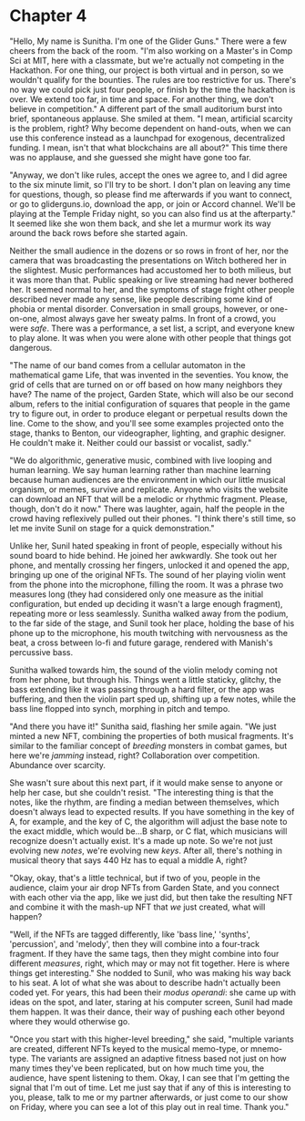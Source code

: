 # Chapter 4

"Hello, My name is Sunitha. I'm one of the Glider Guns." There were a few cheers from the back of the room. "I'm also working on a Master's in Comp Sci at MIT, here with a classmate, but we're actually not competing in the Hackathon. For one thing, our project is both virtual and in person, so we wouldn't qualify for the bounties. The rules are too restrictive for us. There's no way we could pick just four people, or finish by the time the hackathon is over. We extend too far, in time and space. For another thing, we don't believe in competition." A different part of the small auditorium burst into brief, spontaneous applause. She smiled at them. "I mean, artificial scarcity is the problem, right? Why become dependent on hand-outs, when we can use this conference instead as a launchpad for exogenous, decentralized funding. I mean, isn't that what blockchains are all about?" This time there was no applause, and she guessed she might have gone too far.

"Anyway, we don't like rules, accept the ones we agree to, and I did agree to the six minute limit, so I'll try to be short. I don't plan on leaving any time for questions, though, so please find me afterwards if you want to connect, or go to gliderguns.io, download the app, or join or Accord channel. We'll be playing at the Temple Friday night, so you can also find us at the afterparty." It seemed like she won them back, and she let a murmur work its way around the back rows before she started again.

Neither the small audience in the dozens or so rows in front of her, nor the camera that was broadcasting the presentations on Witch bothered her in the slightest. Music performances had accustomed her to both milieus, but it was more than that. Public speaking or live streaming had never bothered her. It seemed normal to her, and the symptoms of stage fright other people described never made any sense, like people describing some kind of phobia or mental disorder. Conversation in small groups, however, or one-on-one, almost always gave her sweaty palms. In front of a crowd, you were *safe*. There was a performance, a set list, a script, and everyone knew to play alone. It was when you were alone with other people that things got dangerous.

"The name of our band comes from a cellular automaton in the mathematical game Life, that was invented in the seventies. You know, the grid of cells that are turned on or off based on how many neighbors they have? The name of the project, Garden State, which will also be our second album, refers to the initial configuration of squares that people in the game try to figure out, in order to produce elegant or perpetual results down the line. Come to the show, and you'll see some examples projected onto the stage, thanks to Benton, our videographer, lighting, and graphic designer. He couldn't make it. Neither could our bassist or vocalist, sadly."

"We do algorithmic, generative music, combined with live looping and human learning. We say human learning rather than machine learning because human audiences are the environment in which our little musical organism, or memes, survive and replicate. Anyone who visits the website can download an NFT that will be a melodic or rhythmic fragment. Please, though, don't do it now." There was laughter, again, half the people in the crowd having reflexively pulled out their phones. "I think there's still time, so let me invite Sunil on stage for a quick demonstration."

Unlike her, Sunil hated speaking in front of people, especially without his sound board to hide behind. He joined her awkwardly. She took out her phone, and mentally crossing her fingers, unlocked it and opened the app, bringing up one of the original NFTs. The sound of her playing violin went from the phone into the microphone, filling the room. It was a phrase two measures long (they had considered only one measure as the initial configuration, but ended up deciding it wasn't a large enough fragment), repeating more or less seamlessly. Sunitha walked away from the podium, to the far side of the stage, and Sunil took her place, holding the base of his phone up to the microphone, his mouth twitching with nervousness as the beat, a cross between lo-fi and future garage, rendered with Manish's percussive bass.

Sunitha walked towards him, the sound of the violin melody coming not from her phone, but through his. Things went a little staticky, glitchy, the bass extending like it was passing through a hard filter, or the app was buffering, and then the violin part sped up, shifting up a few notes, while the bass line flopped into synch, morphing in pitch and tempo.

"And there you have it!" Sunitha said, flashing her smile again. "We just minted a new NFT, combining the properties of both musical fragments. It's similar to the familiar concept of *breeding* monsters in combat games, but here we're *jamming* instead, right? Collaboration over competition. Abundance over scarcity.

She wasn't sure about this next part, if it would make sense to anyone or help her case, but she couldn't resist. "The interesting thing is that the notes, like the rhythm, are finding a median between themselves, which doesn't always lead to expected results. If you have something in the key of A, for example, and the key of C, the algorithm will adjust the base note to the exact middle, which would be...B sharp, or C flat, which musicians will recognize doesn't actually exist. It's a made up note. So we're not just evolving new *notes*, we're evolving new *keys*. After all, there's nothing in musical theory that says 440 Hz has to equal a middle A, right?

"Okay, okay, that's a little technical, but if two of you, people in the audience, claim your air drop NFTs from Garden State, and you connect with each other via the app, like we just did, but then take the resulting NFT and combine it with the mash-up NFT that *we* just created, what will happen?

"Well, if the NFTs are tagged differently, like 'bass line,' 'synths', 'percussion', and 'melody', then they will combine into a four-track fragment. If they have the same tags, then they might combine into four different *measures*, right, which may or may not fit together. Here is where things get interesting." She nodded to Sunil, who was making his way back to his seat. A lot of what she was about to describe hadn't actually been coded yet. For years, this had been their *modus operandi*: she came up with ideas on the spot, and later, staring at his computer screen, Sunil had made them happen. It was their dance, their way of pushing each other beyond where they would otherwise go.

"Once you start with this higher-level breeding," she said, "multiple variants are created, different NFTs keyed to the musical memo-type, or mnemo-type. The variants are assigned an adaptive fitness based not just on how many times they've been replicated, but on how much time you, the audience, have spent listening to them. Okay, I can see that I'm getting the signal that I'm out of time. Let me just say that if any of this is interesting to you, please, talk to me or my partner afterwards, or just come to our show on Friday, where you can see a lot of this play out in real time. Thank you."
